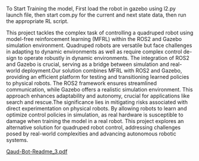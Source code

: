 To Start Training the model, First load the robot in gazebo using l2.py launch file, then start com.py for the current and next state data, then run the appropriate RL script.



This project tackles the complex task of controlling a quadruped robot using
model-free reinforcement learning (MFRL) within the ROS2 and Gazebo
simulation environment. Quadruped robots are versatile but face challenges
in adapting to dynamic environments as well as require complex control de-
sign to operate robustly in dynamic environments. The integration of ROS2
and Gazebo is crucial, serving as a bridge between simulation and real-world
deployment.Our solution combines MFRL with ROS2 and Gazebo, providing
an efficient platform for testing and transitioning learned policies to physical
robots. The ROS2 framework ensures streamlined communication, while
Gazebo offers a realistic simulation environment. This approach enhances
adaptability and autonomy, crucial for applications like search and rescue.The
significance lies in mitigating risks associated with direct experimentation on
physical robots. By allowing robots to learn and optimize control policies in
simulation, as real hardware is susceptible to damage when training the model in a real robot. This project explores an alternative solution for
quadruped robot control, addressing challenges posed by real-world complexities and advancing autonomous robotic systems.


[Qaud-Bot-Readme_3.pdf](https://github.com/paramoza999/Quad-Bot/files/13696887/Qaud-Bot-Readme_3.pdf)


